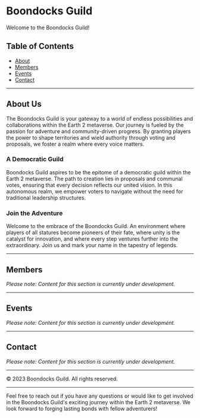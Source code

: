 # Boondocks Guild

Welcome to the Boondocks Guild! 

## Table of Contents
- [About](#about)
- [Members](#members)
- [Events](#events)
- [Contact](#contact)

---

## About Us
The Boondocks Guild is your gateway to a world of endless possibilities and collaborations within the Earth 2 metaverse. Our journey is fueled by the passion for adventure and community-driven progress. By granting players the power to shape territories and wield authority through voting and proposals, we foster a realm where every voice matters.

### A Democratic Guild
Boondocks Guild aspires to be the epitome of a democratic guild within the Earth 2 metaverse. The path to creation lies in proposals and communal votes, ensuring that every decision reflects our united vision. In this autonomous realm, we empower voters to navigate without the need for traditional leadership structures.

### Join the Adventure
Welcome to the embrace of the Boondocks Guild. An environment where players of all statures become pioneers of their fate, where unity is the catalyst for innovation, and where every step ventures further into the extraordinary. Join us and mark your name in the tapestry of legends.

---

## Members
*Please note: Content for this section is currently under development.*

---

## Events
*Please note: Content for this section is currently under development.*

---

## Contact
*Please note: Content for this section is currently under development.*

---

&copy; 2023 Boondocks Guild. All rights reserved.

---

Feel free to reach out if you have any questions or would like to get involved in the Boondocks Guild's exciting journey within the Earth 2 metaverse. We look forward to forging lasting bonds with fellow adventurers!
